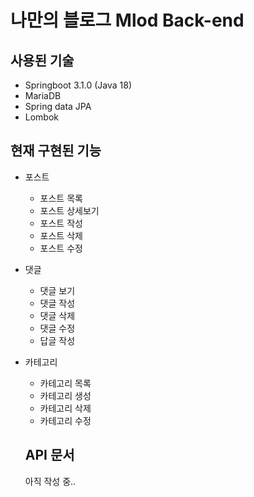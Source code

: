 # 나만의 블로그 Mlod Back-end

## 사용된 기술
- Springboot 3.1.0 (Java 18)
- MariaDB
- Spring data JPA
- Lombok

## 현재 구현된 기능
- 포스트
  - 포스트 목록
  - 포스트 상세보기
  - 포스트 작성
  - 포스트 삭제
  - 포스트 수정
- 댓글
  - 댓글 보기
  - 댓글 작성
  - 댓글 삭제
  - 댓글 수정
  - 답글 작성
- 카테고리
  - 카테고리 목록
  - 카테고리 생성
  - 카테고리 삭제
  - 카테고리 수정
  
  ## API 문서
  아직 작성 중..
